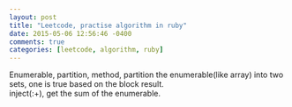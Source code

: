 ```yaml
---
layout: post
title: "Leetcode, practise algorithm in ruby"
date: 2015-05-06 12:56:46 -0400
comments: true
categories: [leetcode, algorithm, ruby]
---
```


Enumerable, partition, method, partition the enumerable(like array) into two sets, one is true based on the block result.  
inject(:+), get the sum of the enumerable.




